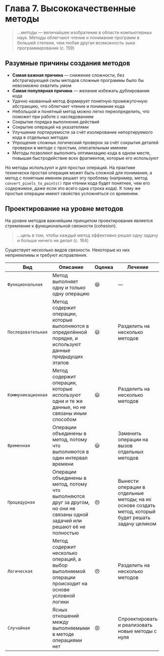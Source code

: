 # Глава 7. Высококачественные методы

> ...методы — величайшее изобратение в области компьютерных наук. Методы облегчают чтение и понимание программ в большей степени, чем любая другая возможность зыка программирования (с. 159)

## Разумные причины создания методов

- **Самая важная причина** — снижение сложности, без абстрагирующей силы методов сложные программы было бы невозможно охватить умом
- **Самая популярная причина** — желание избежать дублирования кода
- Удачно названный метод формирует понятную промежуточную абстракцию, что облегчает чтение и понимание кода
- Небольшой и понятный метод можно легко переопределить, что поможет при работе с наследованием
- Сокрытие порядка выполнения действий
- Сокрытие операций на указателями
- Улучшение портируемости за счёт изолирование непортируемого кода в отдельных методах
- Упрощение сложных логический проверок за счёт сокрытия деталей проверки в методе с простым, описательным именем
- Методы позволяют выполнять оптимизацию кода в одном месте, повышая быстродействие всех фрагментов, которые его используют

Но методы используют и для простых операций. На практике технически простая операция может быть сложной для понимания, а метод с понятным именем решает эту проблему (например, метод `convert_pixels_to_points()` при чтении кода будет понятнее, чем его содержимое, даже если это всего одна строка кода). К тому же простые операции имеют свойство усложняться со временем.

## Проектирование на уровне методов

На уровне методов важнейшим принципом проектирования является стремление к функциональной связности (cohesion).

> ...цель в том, чтобы каждый метод эффективно решал одну задачу и больше ничего не делал (с. 164)

Существует несколько видов связности. Некоторые из них неприемлимы и требуют исправления.

| Вид                | Описание                                                                                                                       | Оценка | Лечение                                                                                              |
| ------------------ | ------------------------------------------------------------------------------------------------------------------------------ | ------ | ---------------------------------------------------------------------------------------------------- |
| `Функциональная`   | Метод выполняет одну и только одну операцию                                                                                    | 😆     | —                                                                                                    |
| `Последовательная` | Метод содержит операции, которые выполняются в определённой порядке, и используют данные предыдущих этапов                     | 😃     | Разделить на несколько методов                                                                       |
| `Коммуникационная` | Метод содержит операции, которые используют одни и те же данные, но не связаны иным способом                                   | 😃     | Разделить на несколько методов                                                                       |
| `Временная`        | Операции объединены в метод, потому что выполняются в один интервал времени                                                    | 😃     | Заменить операции на вызов отдельных методов                                                         |
| `Процедурная`      | Операции объединены в метод, потому что выполняются друг за другом, но они не связаны одной задачей или решают её не полностью | 😞     | Вынести операции в отдельные методы; на их основе создать метод, который будет решать задачу целиком |
| `Логическая`       | Метод содержит несколько операций, а выбор выполняемой операции происходит на основе условной логики                           | 😞     | Разделить на несколько методов                                                                       |
| `Случайная`        | Ясных отношений между выполняемыми в методе операциями нет                                                                     | 😡     | Спроектировать и реализовать новые методы с нуля                                                     |
